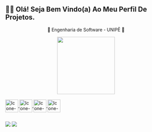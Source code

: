 ## 🖖🏻 Olá! Seja Bem Vindo(a) Ao Meu Perfil De Projetos.

<div align="center">
  <p>📓 Engenharia de Software - UNIPÊ 📓</p>
</div>  

<div align="center">
  <a href="https://github.com/JonadabHonorio">
    
  <img height="180em" src="https://github-readme-stats.vercel.app/api?username=JonadabHonorio&show_icons=true&theme=dark&include_all_commits=true&count_private=true"/>
</div> 
  
<!--[![Anurag's GitHub stats](https://github-readme-stats.vercel.app/api?username=JonadabHonorio&show_icons=true&theme=dark&include_all_commits=true&count_private=true)](https://github.com/anuraghazra/github-readme-stats)-->

 <div style="display: inline_block && marggin top: 30"><br>
   <img img align="center" alt="Icone-HTML"  width="40" src="https://img.icons8.com/color/40/000000/html-5--v1.png"/>
   <img img align="center" alt="Icone-CSS"  width="40" src="https://img.icons8.com/color/40/000000/css3.png"/>
   <img img align="center" alt="Icone-Js"  width="40" src="https://img.icons8.com/color/40/000000/javascript--v1.png"/>
   <img img align="center" alt="Icone-VUEJS"  width="40" src="https://cdn.jsdelivr.net/gh/devicons/devicon/icons/vuejs/vuejs-original.svg"/>  
   <!--  <img img align="center" alt="Jonadab-Node"  width="40" src="https://img.icons8.com/color/40/000000/nodejs.png"/> -->
 </div> 
  
 ##
 
 <div>
       <a href="https://www.linkedin.com/in//jonadab-honorio-5a3440261/" target="_blank"><img src="https://img.shields.io/badge/-LinkedIn-%230077B5?style=for-the-badge&logo=linkedin&logoColor=white" target="_blank"></a>
       <a href = "mailto:honoriojonadab@gmail.com"><img src="https://img.shields.io/badge/-Gmail-%23333?style=for-the-badge&logo=gmail&logoColor=white" target="_blank"></a>
  
 </div>
  
  <!---
  ![Snake animation](https://github.com/JonadabHonorio/JonadabHonorio/blob/output/github-contribution-grid-snake.svg)
  --->
     
      
